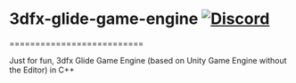 # 3dfx-glide-game-engine [![Discord](https://img.shields.io/discord/717501929642655804?label=Discord)](https://discord.gg/Dyfqjd5)
==========================

Just for fun, 3dfx Glide Game Engine (based on Unity Game Engine without the Editor) in C++

